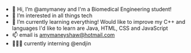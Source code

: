 - 👋 Hi, I’m @amymaney and I'm a Biomedical Engineering student!
- 👀 I’m interested in all things tech
- 🌱 I’m currently learning everything! Would like to improve my C++ and languages I'd like to learn are Java, HTML, CSS and JavaScript
- 📫 email is amymaneyshaw@hotmail.com
- 👩🏻‍💻 currently interning @endjin


